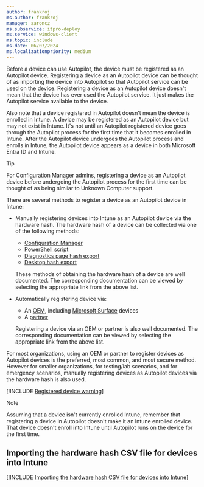 ```yaml
---
author: frankroj
ms.author: frankroj
manager: aaroncz
ms.subservice: itpro-deploy
ms.service: windows-client
ms.topic: include
ms.date: 06/07/2024
ms.localizationpriority: medium
---
```


<!-- This file is shared by the following articles:

pre-provisioning/azure-ad-join-register-device.md
pre-provisioning/hybrid-azure-ad-join-register-device.md
self-deploying/self-deploying-register-device.md
user-driven/azure-ad-join-register-device.md
user-driven/hybrid-azure-ad-join-register-device.md

Headings are driven by article context. -->

Before a device can use Autopilot, the device must be registered as an Autopilot device. Registering a device as an Autopilot device can be thought of as importing the device into Autopilot so that Autopilot service can be used on the device. Registering a device as an Autopilot device doesn't mean that the device has ever used the Autopilot service. It just makes the Autopilot service available to the device.

Also note that a device registered in Autopilot doesn't mean the device is enrolled in Intune. A device may be registered as an Autopilot device but may not exist in Intune. It's not until an Autopilot registered device goes through the Autopilot process for the first time that it becomes enrolled in Intune. After the Autopilot device undergoes the Autopilot process and enrolls in Intune, the Autopilot device appears as a device in both Microsoft Entra ID and Intune.

> [!TIP]
>
> For Configuration Manager admins, registering a device as an Autopilot device before undergoing the Autopilot process for the first time can be thought of as being similar to Unknown Computer support.

There are several methods to register a device as an Autopilot device in Intune:

- Manually registering devices into Intune as an Autopilot device via the hardware hash. The hardware hash of a device can be collected via one of the following methods:

  - [Configuration Manager](/mem/configmgr/comanage/how-to-prepare-Win10#windows-autopilot)
  - [PowerShell script](/mem/autopilot/add-devices#powershell)
  - [Diagnostics page hash export](/mem/autopilot/add-devices#diagnostics-page-hash-export)
  - [Desktop hash export](/mem/autopilot/add-devices#desktop-hash-export)

  These methods of obtaining the hardware hash of a device are well documented. The corresponding documentation can be viewed by selecting the appropriate link from the above list.

- Automatically registering device via:

  - An [OEM](/mem/autopilot/oem-registration), including [Microsoft Surface](/surface/surface-autopilot-registration-support) devices
  - A [partner](/mem/autopilot/partner-registration)

  Registering a device via an OEM or partner is also well documented. The corresponding documentation can be viewed by selecting the appropriate link from the above list.

For most organizations, using an OEM or partner to register devices as Autopilot devices is the preferred, most common, and most secure method. However for smaller organizations, for testing/lab scenarios, and for emergency scenarios, manually registering devices as Autopilot devices via the hardware hash is also used.

[!INCLUDE [Registered device warning](../../includes/registered-vs-joined.md)]

> [!NOTE]
>
> Assuming that a device isn't currently enrolled Intune, remember that registering a device in Autopilot doesn't make it an Intune enrolled device. That device doesn't enroll into Intune until Autopilot runs on the device for the first time.

## Importing the hardware hash CSV file for devices into Intune

[!INCLUDE [Importing the hardware hash CSV file for devices into Intune](import-hardware-hash.md)]
